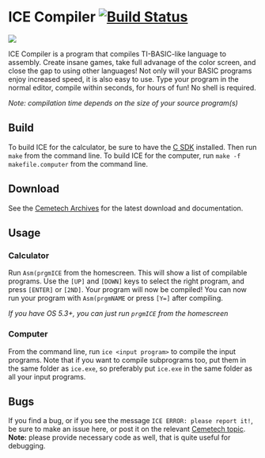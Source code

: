 # ICE Compiler [![Build Status](https://api.travis-ci.org/PeterTillema/ICE.svg)](https://travis-ci.org/PeterTillema/ICE)
![](http://i.imgur.com/yLPnSG7.png)

ICE Compiler is a program that compiles TI-BASIC-like language to assembly. Create insane games, take full advanage of the color screen, and close the gap to using other languages! Not only will your BASIC programs enjoy increased speed, it is also easy to use. Type your program in the normal editor, compile within seconds, for hours of fun! No shell is required.

*Note: compilation time depends on the size of your source program(s)*

## Build
To build ICE for the calculator, be sure to have the [C SDK](https://github.com/CE-Programming/toolchain/releases) installed. Then run `make` from the command line. To build ICE for the computer, run `make -f makefile.computer` from the command line.

## Download
See the [Cemetech Archives](https://www.cemetech.net/programs/index.php?mode=file&path=/84pce/asm/programs/ICECompiler.zip) for the latest download and documentation.

## Usage
### Calculator
Run `Asm(prgmICE` from the homescreen. This will show a list of compilable programs. Use the `[UP]` and `[DOWN]` keys to select the right program, and press `[ENTER]` or `[2ND]`. Your program will now be compiled!  You can now run your program with `Asm(prgmNAME` or press `[Y=]` after compiling.

*If you have OS 5.3+, you can just run `prgmICE` from the homescreen*

### Computer
From the command line, run `ice <input program>` to compile the input programs. Note that if you want to compile subprograms too, put them in the same folder as `ice.exe`, so preferably put `ice.exe` in the same folder as all your input programs.

## Bugs
If you find a bug, or if you see the message `ICE ERROR: please report it!`, be sure to make an issue here, or post it on the relevant [Cemetech topic](https://www.cemetech.net/forum/viewtopic.php?t=12616). **Note:** please provide necessary code as well, that is quite useful for debugging.
